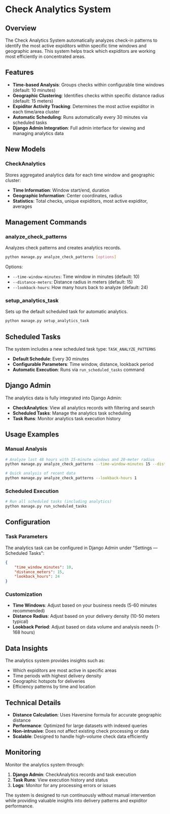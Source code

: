 # Check Analytics System

## Overview

The Check Analytics System automatically analyzes check-in patterns to identify the most active expiditors within specific time windows and geographic areas. This system helps track which expiditors are working most efficiently in concentrated areas.

## Features

- **Time-based Analysis**: Groups checks within configurable time windows (default: 10 minutes)
- **Geographic Clustering**: Identifies checks within specific distance radius (default: 15 meters)
- **Expiditor Activity Tracking**: Determines the most active expiditor in each time/area cluster
- **Automatic Scheduling**: Runs automatically every 30 minutes via scheduled tasks
- **Django Admin Integration**: Full admin interface for viewing and managing analytics data

## New Models

### CheckAnalytics

Stores aggregated analytics data for each time window and geographic cluster:

- **Time Information**: Window start/end, duration
- **Geographic Information**: Center coordinates, radius
- **Statistics**: Total checks, unique expiditors, most active expiditor, averages

## Management Commands

### analyze_check_patterns

Analyzes check patterns and creates analytics records.

```bash
python manage.py analyze_check_patterns [options]
```

Options:
- `--time-window-minutes`: Time window in minutes (default: 10)
- `--distance-meters`: Distance radius in meters (default: 15) 
- `--lookback-hours`: How many hours back to analyze (default: 24)

### setup_analytics_task

Sets up the default scheduled task for automatic analytics.

```bash
python manage.py setup_analytics_task
```

## Scheduled Tasks

The system includes a new scheduled task type: `TASK_ANALYZE_PATTERNS`

- **Default Schedule**: Every 30 minutes
- **Configurable Parameters**: Time window, distance, lookback period
- **Automatic Execution**: Runs via `run_scheduled_tasks` command

## Django Admin

The analytics data is fully integrated into Django Admin:

- **CheckAnalytics**: View all analytics records with filtering and search
- **Scheduled Tasks**: Manage the analytics task scheduling
- **Task Runs**: Monitor analytics task execution history

## Usage Examples

### Manual Analysis

```bash
# Analyze last 48 hours with 15-minute windows and 20-meter radius
python manage.py analyze_check_patterns --time-window-minutes 15 --distance-meters 20 --lookback-hours 48

# Quick analysis of recent data
python manage.py analyze_check_patterns --lookback-hours 1
```

### Scheduled Execution

```bash
# Run all scheduled tasks (including analytics)
python manage.py run_scheduled_tasks
```

## Configuration

### Task Parameters

The analytics task can be configured in Django Admin under "Settings — Scheduled Tasks":

```json
{
    "time_window_minutes": 10,
    "distance_meters": 15,
    "lookback_hours": 24
}
```

### Customization

- **Time Windows**: Adjust based on your business needs (5-60 minutes recommended)
- **Distance Radius**: Adjust based on your delivery density (10-50 meters typical)
- **Lookback Period**: Adjust based on data volume and analysis needs (1-168 hours)

## Data Insights

The analytics system provides insights such as:

- Which expiditors are most active in specific areas
- Time periods with highest delivery density
- Geographic hotspots for deliveries
- Efficiency patterns by time and location

## Technical Details

- **Distance Calculation**: Uses Haversine formula for accurate geographic distance
- **Performance**: Optimized for large datasets with indexed queries
- **Non-intrusive**: Does not affect existing check processing or data
- **Scalable**: Designed to handle high-volume check data efficiently

## Monitoring

Monitor the analytics system through:

1. **Django Admin**: CheckAnalytics records and task execution
2. **Task Runs**: View execution history and status
3. **Logs**: Monitor for any processing errors or issues

The system is designed to run continuously without manual intervention while providing valuable insights into delivery patterns and expiditor performance.
